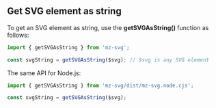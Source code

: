 ## Get SVG element as string

To get an SVG element as string, use the **getSVGAsString()** function as follows:

```js
import { getSVGAsString } from 'mz-svg';

const svgString = getSVGAsString($svg); // $svg is any SVG element
```

The same API for Node.js:


```js
import { getSVGAsString } from 'mz-svg/dist/mz-svg.node.cjs';

const svgString = getSVGAsString($svg);
```
